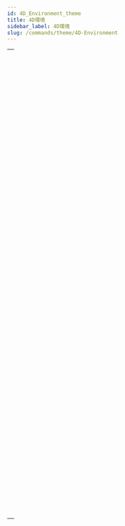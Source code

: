 ```yaml
---
id: 4D_Environment_theme
title: 4D環境
sidebar_label: 4D環境
slug: /commands/theme/4D-Environment
---
```


|                                                                                                                                               |
| --------------------------------------------------------------------------------------------------------------------------------------------- |
| [<!-- INCLUDE #_command_.Application file.Syntax -->](../../commands-legacy/application-file.md)<br/>                                         |
| [<!-- INCLUDE #_command_.Application info.Syntax -->](../../commands-legacy/application-info.md)<br/>                                         |
| [<!-- INCLUDE #_command_.Application type.Syntax -->](../../commands-legacy/application-type.md)<br/>                                         |
| [<!-- INCLUDE #_command_.Application version.Syntax -->](../../commands-legacy/application-version.md)<br/>                                   |
| [<!-- INCLUDE #_command_.BUILD APPLICATION.Syntax -->](../../commands-legacy/build-application.md)<br/>                                       |
| [<!-- INCLUDE #_command_.Compact data file.Syntax -->](../../commands-legacy/compact-data-file.md)<br/>                                       |
| [<!-- INCLUDE #_command_.COMPONENT LIST.Syntax -->](../../commands-legacy/component-list.md)<br/>                                             |
| [<!-- INCLUDE #_command_.CREATE DATA FILE.Syntax -->](../../commands-legacy/create-data-file.md)<br/>                                         |
| [<!-- INCLUDE #_command_.Data file.Syntax -->](../../commands-legacy/data-file.md)<br/>                                                       |
| [<!-- INCLUDE #_command_.Database measures.Syntax -->](../../commands-legacy/database-measures.md)<br/>                                       |
| [<!-- INCLUDE #_command_.DROP REMOTE USER.Syntax -->](../../commands-legacy/drop-remote-user.md)<br/>                                         |
| [<!-- INCLUDE #_command_.ds.Syntax -->](../../commands/ds.md)<br/>                                                                            |
| [<!-- INCLUDE #_command_.Export structure file.Syntax -->](../../commands-legacy/export-structure-file.md)<br/>                               |
| [<!-- INCLUDE #_command_.Get 4D file.Syntax -->](../../commands-legacy/get-4d-file.md)<br/>                                                   |
| [<!-- INCLUDE #_command_.Get 4D folder.Syntax -->](../../commands-legacy/get-4d-folder.md)<br/>                                               |
| [<!-- INCLUDE #_command_.Get database localization.Syntax -->](../../commands-legacy/get-database-localization.md)<br/>                       |
| [<!-- INCLUDE #_command_.Get database parameter.Syntax -->](../../commands-legacy/get-database-parameter.md)<br/>                             |
| [<!-- INCLUDE #_command_.Last update log path.Syntax -->](../../commands-legacy/last-update-log-path.md)<br/>                                 |
| [<!-- INCLUDE #_command_.Last update log path.Syntax -->](../../commands-legacy/last-update-log-path.md)<br/>                                 |
| [<!-- INCLUDE #_command_.Is data file locked.Syntax -->](../../commands-legacy/is-data-file-locked.md)<br/>                                   |
| [<!-- INCLUDE #_command_.NOTIFY RESOURCES FOLDER MODIFICATION.Syntax -->](../../commands-legacy/notify-resources-folder-modification.md)<br/> |
| [<!-- INCLUDE #_command_.OPEN ADMINISTRATION WINDOW.Syntax -->](../../commands-legacy/open-administration-window.md)<br/>                     |
| [<!-- INCLUDE #_command_.OPEN DATA FILE.Syntax -->](../../commands-legacy/open-data-file.md)<br/>                                             |
| [<!-- INCLUDE #_command_.OPEN DATABASE.Syntax -->](../../commands-legacy/open-database.md)<br/>                                               |
| [<!-- INCLUDE #_command_.Open datastore.Syntax -->](../../commands/open-datastore.md)<br/>                                                    |
| [<!-- INCLUDE #_command_.OPEN RUNTIME EXPLORER.Syntax -->](../../commands-legacy/open-runtime-explorer.md)<br/>                               |
| [<!-- INCLUDE #_command_.OPEN SECURITY CENTER.Syntax -->](../../commands-legacy/open-security-center.md)<br/>                                 |
| [<!-- INCLUDE #_command_.OPEN SETTINGS WINDOW.Syntax -->](../../commands-legacy/open-settings-window.md)<br/>                                 |
| [<!-- INCLUDE #_command_.PLUGIN LIST.Syntax -->](../../commands-legacy/plugin-list.md)<br/>                                                   |
| [<!-- INCLUDE #_command_.QUIT 4D.Syntax -->](../../commands-legacy/quit-4d.md)<br/>                                                           |
| [<!-- INCLUDE #_command_.REJECT NEW REMOTE CONNECTIONS.Syntax -->](../../commands-legacy/reject-new-remote-connections.md)<br/>               |
| [<!-- INCLUDE #_command_.RELOAD PROJECT.Syntax -->](../../commands-legacy/reload-project.md)<br/>                                             |
| [<!-- INCLUDE #_command_.RESTART 4D.Syntax -->](../../commands-legacy/restart-4d.md)<br/>                                                     |
| [<!-- INCLUDE #_command_.SEND MESSAGE TO REMOTE USER.Syntax -->](../../commands-legacy/send-message-to-remote-user.md)<br/>                   |
| [<!-- INCLUDE #_command_.SET DATABASE LOCALIZATION.Syntax -->](../../commands-legacy/set-database-localization.md)<br/>                       |
| [<!-- INCLUDE #_command_.SET DATABASE PARAMETER.Syntax -->](../../commands-legacy/set-database-parameter.md)<br/>                             |
| [<!-- INCLUDE #_command_.SET UPDATE FOLDER.Syntax -->](../../commands-legacy/set-update-folder.md)<br/>                                       |
| [<!-- INCLUDE #_command_.Structure file.Syntax -->](../../commands-legacy/structure-file.md)<br/>                                             |
| [<!-- INCLUDE #_command_.Table fragmentation.Syntax -->](../../commands-legacy/table-fragmentation.md)<br/>                                   |
| [<!-- INCLUDE #_command_.VERIFY CURRENT DATA FILE.Syntax -->](../../commands-legacy/verify-current-data-file.md)<br/>                         |
| [<!-- INCLUDE #_command_.VERIFY DATA FILE.Syntax -->](../../commands-legacy/verify-data-file.md)<br/>                                         |
| [<!-- INCLUDE #_command_.Version type.Syntax -->](../../commands-legacy/version-type.md)<br/>                                                 |
